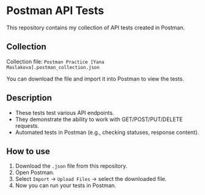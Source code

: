 # Postman API Tests

This repository contains my collection of API tests created in Postman.

## Collection

Collection file: `Postman Practice [Yana Maslakova].postman_collection.json`

You can download the file and import it into Postman to view the tests.

## Description

- These tests test various API endpoints.
- They demonstrate the ability to work with GET/POST/PUT/DELETE requests.
- Automated tests in Postman (e.g., checking statuses, response content).

## How to use

1. Download the `.json` file from this repository.
2. Open Postman.
3. Select `Import` → `Upload Files` → select the downloaded file.
4. Now you can run your tests in Postman.
